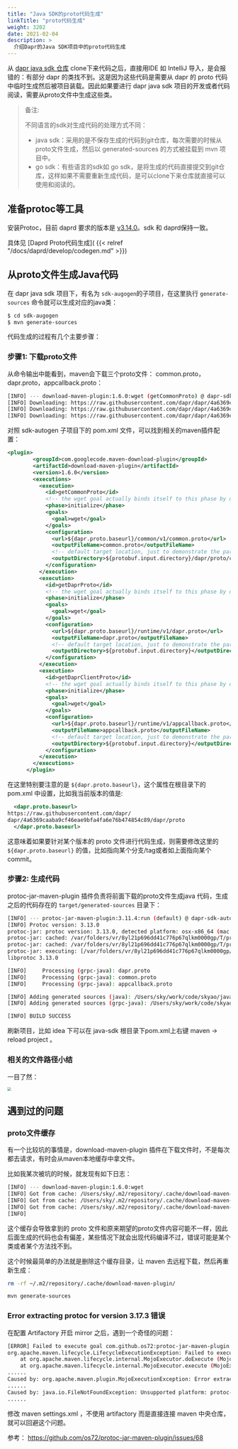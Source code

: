 ```yaml
---
title: "Java SDK的proto代码生成"
linkTitle: "proto代码生成"
weight: 3202
date: 2021-02-04
description: >
  介绍Dapr的Java SDK项目中的proto代码生成
---
```


从 [dapr java sdk 仓库](https://github.com/dapr/java-sdk) clone下来代码之后，直接用IDE 如 IntelliJ 导入，是会报错的：有部分 dapr 的类找不到。这是因为这些代码是需要从 dapr 的 proto 代码中临时生成然后被项目装载。因此如果要进行 dapr java sdk 项目的开发或者代码阅读，需要从proto文件中生成这些类。

> 备注: 
>
> 不同语言的sdk对生成代码的处理方式不同：
>
> - java sdk：采用的是不保存生成的代码到git仓库，每次需要的时候从proto文件生成，然后以 generated-sources 的方式被挂载到 mvn 项目中。
> - go sdk：有些语言的sdk如 go sdk，是将生成的代码直接提交到git仓库，这样如果不需要重新生成代码，是可以clone下来仓库就直接可以使用和阅读的。

## 准备protoc等工具

安装Protoc，目前 daprd 要求的版本是 [v3.14.0](https://github.com/protocolbuffers/protobuf/releases/tag/v3.14.0)。sdk 和 daprd保持一致。

具体见 [Daprd Proto代码生成]( {{< relref "/docs/daprd/develop/codegen.md" >}})

## 从proto文件生成Java代码

在 dapr java sdk 项目下，有名为 `sdk-augogen`的子项目，在这里执行 `generate-sources` 命令就可以生成对应的java类：

```bash
$ cd sdk-augogen
$ mvn generate-sources
```

代码生成的过程有几个主要步骤：

### 步骤1: 下载proto文件

从命令输出中能看到，maven会下载三个proto文件： common.proto， dapr.proto，appcallback.proto：

```bash
[INFO] --- download-maven-plugin:1.6.0:wget (getCommonProto) @ dapr-sdk-autogen ---
[INFO] Downloading: https://raw.githubusercontent.com/dapr/dapr/4a6369caaba9cf46eae9bfa4fa6e76b474854c89/dapr/proto/common/v1/common.proto
[INFO] Downloading: https://raw.githubusercontent.com/dapr/dapr/4a6369caaba9cf46eae9bfa4fa6e76b474854c89/dapr/proto/runtime/v1/dapr.proto
[INFO] Downloading: https://raw.githubusercontent.com/dapr/dapr/4a6369caaba9cf46eae9bfa4fa6e76b474854c89/dapr/proto/runtime/v1/appcallback.proto
```

对照 sdk-autogen 子项目下的 pom.xml 文件，可以找到相关的maven插件配置：

```xml
<plugin>
        <groupId>com.googlecode.maven-download-plugin</groupId>
        <artifactId>download-maven-plugin</artifactId>
        <version>1.6.0</version>
        <executions>
          <execution>
            <id>getCommonProto</id>
            <!-- the wget goal actually binds itself to this phase by default -->
            <phase>initialize</phase>
            <goals>
              <goal>wget</goal>
            </goals>
            <configuration>
              <url>${dapr.proto.baseurl}/common/v1/common.proto</url>
              <outputFileName>common.proto</outputFileName>
              <!-- default target location, just to demonstrate the parameter -->
              <outputDirectory>${protobuf.input.directory}/dapr/proto/common/v1</outputDirectory>
            </configuration>
          </execution>
          <execution>
            <id>getDaprProto</id>
            <!-- the wget goal actually binds itself to this phase by default -->
            <phase>initialize</phase>
            <goals>
              <goal>wget</goal>
            </goals>
            <configuration>
              <url>${dapr.proto.baseurl}/runtime/v1/dapr.proto</url>
              <outputFileName>dapr.proto</outputFileName>
              <!-- default target location, just to demonstrate the parameter -->
              <outputDirectory>${protobuf.input.directory}</outputDirectory>
            </configuration>
          </execution>
          <execution>
            <id>getDaprClientProto</id>
            <!-- the wget goal actually binds itself to this phase by default -->
            <phase>initialize</phase>
            <goals>
              <goal>wget</goal>
            </goals>
            <configuration>
              <url>${dapr.proto.baseurl}/runtime/v1/appcallback.proto</url>
              <outputFileName>appcallback.proto</outputFileName>
              <!-- default target location, just to demonstrate the parameter -->
              <outputDirectory>${protobuf.input.directory}</outputDirectory>
            </configuration>
          </execution>
        </executions>
      </plugin>
```

在这里特别要注意的是 `${dapr.proto.baseurl}`，这个属性在根目录下的 pom.xml 中设置，比如我当前版本的值是:

```xml
  <dapr.proto.baseurl>
https://raw.githubusercontent.com/dapr/
dapr/4a6369caaba9cf46eae9bfa4fa6e76b474854c89/dapr/proto
  </dapr.proto.baseurl>
```

这意味着如果要针对某个版本的 proto 文件进行代码生成，则需要修改这里的 `${dapr.proto.baseurl}` 的值，比如指向某个分支/tag或者如上面指向某个commit。

### 步骤2: 生成代码

protoc-jar-maven-plugin 插件负责将前面下载的proto文件生成java 代码，生成之后的代码存在的 `target/generated-sources` 目录下：

```bash
[INFO] --- protoc-jar-maven-plugin:3.11.4:run (default) @ dapr-sdk-autogen ---
[INFO] Protoc version: 3.13.0
protoc-jar: protoc version: 3.13.0, detected platform: osx-x86_64 (mac os x/x86_64)
protoc-jar: cached: /var/folders/vr/8yl21p696dd41c776p67qlkm0000gp/T/protocjar.webcache/com/google/protobuf/protoc/maven-metadata.xml
protoc-jar: cached: /var/folders/vr/8yl21p696dd41c776p67qlkm0000gp/T/protocjar.webcache/com/google/protobuf/protoc/3.13.0/protoc-3.13.0-osx-x86_64.exe
protoc-jar: executing: [/var/folders/vr/8yl21p696dd41c776p67qlkm0000gp/T/protocjar852218627845177615/bin/protoc.exe, --version]
libprotoc 3.13.0

[INFO]     Processing (grpc-java): dapr.proto
[INFO]     Processing (grpc-java): common.proto
[INFO]     Processing (grpc-java): appcallback.proto

[INFO] Adding generated sources (java): /Users/sky/work/code/skyao/java-sdk/sdk-autogen/target/generated-sources
[INFO] Adding generated sources (grpc-java): /Users/sky/work/code/skyao/java-sdk/sdk-autogen/target/generated-sources

[INFO] BUILD SUCCESS
```

刷新项目，比如 idea 下可以在 java-sdk 根目录下pom.xml上右键 maven -> reload project 。

### 相关的文件路径小结

一目了然：

<img src="images/sdk-autogen-project-files.jpg" style="zoom:50%;" />

## 遇到过的问题

### proto文件缓存

有一个比较坑的事情是，download-maven-plugin 插件在下载文件时，不是每次都去请求，有时会从maven本地缓存中拿文件。

比如我某次被坑的时候，就发现有如下日志：

```bash
[INFO] --- download-maven-plugin:1.6.0:wget 
[INFO] Got from cache: /Users/sky/.m2/repository/.cache/download-maven-plugin/common.proto_d701b2bbc1c789dfa25b99c95a8cd8c2
[INFO] Got from cache: /Users/sky/.m2/repository/.cache/download-maven-plugin/dapr.proto_372181342afa932d4684925872c96d22
[INFO] Got from cache: /Users/sky/.m2/repository/.cache/download-maven-plugin/appcallback.proto_e110e7ac8ee53213ecf133574e146d64
[INFO] 
```

这个缓存会导致拿到的 proto 文件和原来期望的proto文件内容可能不一样，因此后面生成的代码也会有偏差，某些情况下就会出现代码编译不过，错误可能是某个类或者某个方法找不到。

这个时候最简单的办法就是删除这个缓存目录，让 maven 去远程下载，然后再重新生成：

```bash
rm -rf ~/.m2/repository/.cache/download-maven-plugin/

mvn generate-sources
```

### Error extracting protoc for version 3.17.3 错误

在配置 Artifactory 开启 mirror 之后，遇到一个奇怪的问题：

```bash
[ERROR] Failed to execute goal com.github.os72:protoc-jar-maven-plugin:3.11.4:run (default) on project dapr-sdk-autogen: Error extracting protoc for version 3.17.3: Unsupported platform: protoc-3.17.3-linux-x86_64.exe -> [Help 1]
org.apache.maven.lifecycle.LifecycleExecutionException: Failed to execute goal com.github.os72:protoc-jar-maven-plugin:3.11.4:run (default) on project dapr-sdk-autogen: Error extracting protoc for version 3.17.3
    at org.apache.maven.lifecycle.internal.MojoExecutor.doExecute (MojoExecutor.java:306)
    at org.apache.maven.lifecycle.internal.MojoExecutor.execute (MojoExecutor.java:211)
......
Caused by: org.apache.maven.plugin.MojoExecutionException: Error extracting protoc for version 3.17.3
......
Caused by: java.io.FileNotFoundException: Unsupported platform: protoc-3.17.3-linux-x86_64.exe
......

```

修改 maven settings.xml ，不使用 artifactory 而是直接连接 maven 中央仓库，就可以回避这个问题。

参考： https://github.com/os72/protoc-jar-maven-plugin/issues/68
